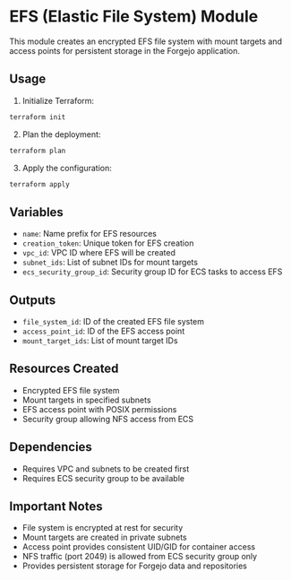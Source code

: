 # EFS (Elastic File System) Module

This module creates an encrypted EFS file system with mount targets and access points for persistent storage in the Forgejo application.

## Usage

1. Initialize Terraform:
```bash
terraform init
```

2. Plan the deployment:
```bash
terraform plan
```

3. Apply the configuration:
```bash
terraform apply
```

## Variables

- `name`: Name prefix for EFS resources
- `creation_token`: Unique token for EFS creation
- `vpc_id`: VPC ID where EFS will be created
- `subnet_ids`: List of subnet IDs for mount targets
- `ecs_security_group_id`: Security group ID for ECS tasks to access EFS

## Outputs

- `file_system_id`: ID of the created EFS file system
- `access_point_id`: ID of the EFS access point
- `mount_target_ids`: List of mount target IDs

## Resources Created

- Encrypted EFS file system
- Mount targets in specified subnets
- EFS access point with POSIX permissions
- Security group allowing NFS access from ECS

## Dependencies

- Requires VPC and subnets to be created first
- Requires ECS security group to be available

## Important Notes

- File system is encrypted at rest for security
- Mount targets are created in private subnets
- Access point provides consistent UID/GID for container access
- NFS traffic (port 2049) is allowed from ECS security group only
- Provides persistent storage for Forgejo data and repositories
